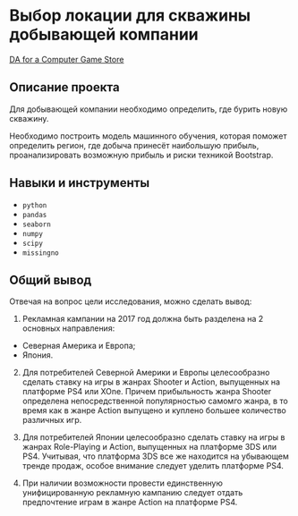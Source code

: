 # Выбор локации для скважины добывающей компании

[DA for a Computer Game Store](https://github.com/allenbext/Portfolio/tree/main/DA%20for%20a%20Computer%20Game%20Store%20)

## Описание проекта

Для добывающей компании необходимо определить, где бурить новую скважину. 

Необходимо построить модель машинного обучения, которая поможет определить регион, где добыча принесёт наибольшую прибыль, проанализировать возможную прибыль и риски техникой Bootstrap.

## Навыки и инструменты

- `python`
- `pandas`
- `seaborn` 
- `numpy`
- `scipy`
- `missingno`

## Общий вывод

Отвечая на вопрос цели исследования, можно сделать вывод:

1. Рекламная кампании на 2017 год должна быть разделена на 2 основных направления:

- Северная Америка и Европа;
- Япония.
2. Для потребителей Северной Америки и Европы целесообразно сделать ставку на игры в жанрах Shooter и Action, выпущенных на платформе PS4 или XOne. Причем прибыльность жанра Shooter определена непосредственной популярностью самомго жанра, в то время как в жанре Action выпущено и куплено большее количество различных игр.

3. Для потребителей Японии целесообразно сделать ставку на игры в жанрах Role-Playing и Action, выпущенных на платформе 3DS или PS4. Учитывая, что платформа 3DS все же находится на убывающем тренде продаж, особое внимание следует уделить платформе PS4.

4. При наличии возможности провести единственную унифицированную рекламную кампанию следует отдать предпочтение играм в жанре Action на платформе PS4.


